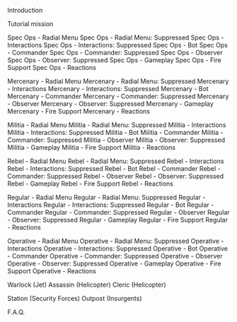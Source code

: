 Introduction

Tutorial mission

Spec Ops - Radial Menu
Spec Ops - Radial Menu: Suppressed
Spec Ops - Interactions
Spec Ops - Interactions: Suppressed
Spec Ops - Bot
Spec Ops - Commander
Spec Ops - Commander: Suppressed
Spec Ops - Observer
Spec Ops - Observer: Suppressed
Spec Ops - Gameplay
Spec Ops - Fire Support
Spec Ops - Reactions

Mercenary - Radial Menu
Mercenary - Radial Menu: Suppressed
Mercenary - Interactions
Mercenary - Interactions: Suppressed
Mercenary - Bot
Mercenary - Commander
Mercenary - Commander: Suppressed
Mercenary - Observer
Mercenary - Observer: Suppressed
Mercenary - Gameplay
Mercenary - Fire Support
Mercenary - Reactions

Militia - Radial Menu
Militia - Radial Menu: Suppressed
Militia - Interactions
Militia - Interactions: Suppressed
Militia - Bot
Militia - Commander
Militia - Commander: Suppressed
Militia - Observer
Militia - Observer: Suppressed
Militia - Gameplay
Militia - Fire Support
Militia - Reactions

Rebel - Radial Menu
Rebel - Radial Menu: Suppressed
Rebel - Interactions
Rebel - Interactions: Suppressed
Rebel - Bot
Rebel - Commander
Rebel - Commander: Suppressed
Rebel - Observer
Rebel - Observer: Suppressed
Rebel - Gameplay
Rebel - Fire Support
Rebel - Reactions

Regular - Radial Menu
Regular - Radial Menu: Suppressed
Regular - Interactions
Regular - Interactions: Suppressed
Regular - Bot
Regular - Commander
Regular - Commander: Suppressed
Regular - Observer
Regular - Observer: Suppressed
Regular - Gameplay
Regular - Fire Support
Regular - Reactions

Operative - Radial Menu
Operative - Radial Menu: Suppressed
Operative - Interactions
Operative - Interactions: Suppressed
Operative - Bot
Operative - Commander
Operative - Commander: Suppressed
Operative - Observer
Operative - Observer: Suppressed
Operative - Gameplay
Operative - Fire Support
Operative - Reactions

Warlock (Jet)
Assassin (Helicopter)
Cleric (Helicopter)

Station (Security Forces)
Outpost (Insurgents)

F.A.Q.